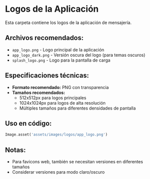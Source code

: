 # Logos de la Aplicación

Esta carpeta contiene los logos de la aplicación de mensajería.

## Archivos recomendados:

- `app_logo.png` - Logo principal de la aplicación
- `app_logo_dark.png` - Versión oscura del logo (para temas oscuros)
- `splash_logo.png` - Logo para la pantalla de carga

## Especificaciones técnicas:

- **Formato recomendado:** PNG con transparencia
- **Tamaños recomendados:**
  - 512x512px para logos principales
  - 1024x1024px para logos de alta resolución
  - Múltiples tamaños para diferentes densidades de pantalla

## Uso en código:

```dart
Image.asset('assets/images/logos/app_logo.png')
```

## Notas:
- Para favicons web, también se necesitan versiones en diferentes tamaños
- Considerar versiones para modo claro/oscuro
